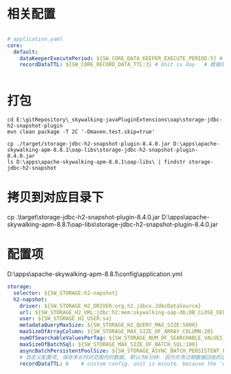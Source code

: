 

# 相关配置
```yaml

# application.yaml
core:
  default:    
    dataKeeperExecutePeriod: ${SW_CORE_DATA_KEEPER_EXECUTE_PERIOD:5} # How often the data keeper executor runs periodically, unit is minute  ;; 执行过期数据回收的周期, 在 DataTTLKeeperTimer 中使用
    recordDataTTL: ${SW_CORE_RECORD_DATA_TTL:3} # Unit is day   # 数据保存周期, 默认保存3天内的数据   
    

```

# 打包
```
cd E:\gitRepository\_skywalking-javaPluginExtensions\oap\storage-jdbc-h2-snapshot-plugin
mvn clean package -T 2C '-Dmaven.test.skip=true'

cp ./target/storage-jdbc-h2-snapshot-plugin-8.4.0.jar D:\apps\apache-skywalking-apm-8.8.1\oap-libs\storage-jdbc-h2-snapshot-plugin-8.4.0.jar
ls D:\apps\apache-skywalking-apm-8.8.1\oap-libs\ | findstr storage-jdbc-h2-snapshot
```

# 拷贝到对应目录下
cp  .\target\storage-jdbc-h2-snapshot-plugin-8.4.0.jar D:\apps\apache-skywalking-apm-8.8.1\oap-libs\storage-jdbc-h2-snapshot-plugin-8.4.0.jar


# 配置项
D:\apps\apache-skywalking-apm-8.8.1\config\application.yml
```yaml
storage:
  selector: ${SW_STORAGE:h2-napshot}
  h2-napshot:
    driver: ${SW_STORAGE_H2_DRIVER:org.h2.jdbcx.JdbcDataSource}
    url: ${SW_STORAGE_H2_URL:jdbc:h2:mem:skywalking-oap-db;DB_CLOSE_DELAY=-1}
    user: ${SW_STORAGE_H2_USER:sa}
    metadataQueryMaxSize: ${SW_STORAGE_H2_QUERY_MAX_SIZE:5000}
    maxSizeOfArrayColumn: ${SW_STORAGE_MAX_SIZE_OF_ARRAY_COLUMN:20}
    numOfSearchableValuesPerTag: ${SW_STORAGE_NUM_OF_SEARCHABLE_VALUES_PER_TAG:2}
    maxSizeOfBatchSql: ${SW_STORAGE_MAX_SIZE_OF_BATCH_SQL:100}
    asyncBatchPersistentPoolSize: ${SW_STORAGE_ASYNC_BATCH_PERSISTENT_POOL_SIZE:1}
    # 自定义配置项, 保存多长时间范围内的数据, 默认为6分钟. 因为负责过期数据回收的定时器, 其执行周期为五分钟一次
    recordDataTTL: 6    # custom config. unit is minute. because the 'dataKeeperExecutePeriod' is 5.
```